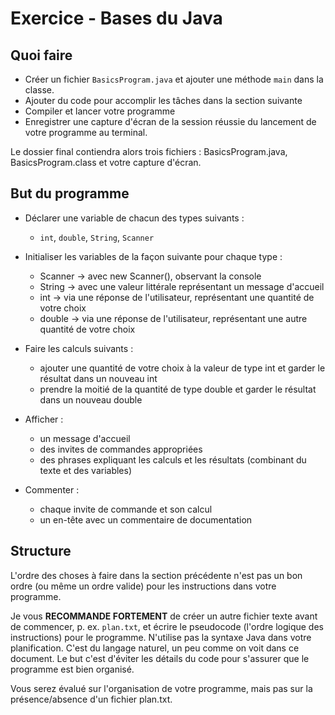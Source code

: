 # Exercice - Bases du Java

## Quoi faire

* Créer un fichier `BasicsProgram.java` et ajouter une méthode `main` dans la classe.
* Ajouter du code pour accomplir les tâches dans la section suivante
* Compiler et lancer votre programme
* Enregistrer une capture d'écran de la session réussie du lancement de votre programme au terminal.

Le dossier final contiendra alors trois fichiers : BasicsProgram.java, BasicsProgram.class et votre capture d'écran.

## But du programme

* Déclarer une variable de chacun des types suivants :

    * `int`, `double`, `String`, `Scanner`

* Initialiser les variables de la façon suivante pour chaque type :

    * Scanner -> avec new Scanner(), observant la console
    * String -> avec une valeur littérale représentant un message d'accueil
    * int -> via une réponse de l'utilisateur, représentant une quantité de votre choix
    * double -> via une réponse de l'utilisateur, représentant une autre quantité de votre choix

* Faire les calculs suivants :

    * ajouter une quantité de votre choix à la valeur de type int et garder le résultat dans un nouveau int
    * prendre la moitié de la quantité de type double et garder le résultat dans un nouveau double

* Afficher :

    * un message d'accueil 
    * des invites de commandes appropriées
    * des phrases expliquant les calculs et les résultats (combinant du texte et des variables)

* Commenter :

    * chaque invite de commande et son calcul
    * un en-tête avec un commentaire de documentation

## Structure

L'ordre des choses à faire dans la section précédente n'est pas un bon ordre (ou même un ordre valide) pour les instructions
dans votre programme.

Je vous **RECOMMANDE FORTEMENT** de créer un autre fichier texte avant de commencer, p. ex. `plan.txt`, et écrire le pseudocode (l'ordre logique des instructions) pour le programme. N'utilise pas la syntaxe Java dans votre planification. C'est du langage naturel, un peu comme on voit dans ce document. Le but c'est d'éviter les détails du code pour s'assurer que le programme est bien organisé.

Vous serez évalué sur l'organisation de votre programme, mais pas sur la présence/absence d'un fichier plan.txt.
